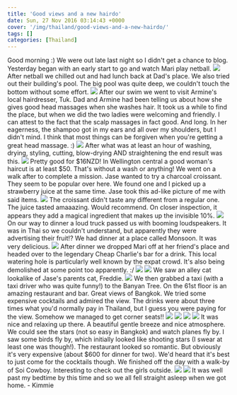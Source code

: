 ```yaml
---
title: 'Good views and a new hairdo'
date: Sun, 27 Nov 2016 03:14:43 +0000
cover: '/img/thailand/good-views-and-a-new-hairdo/'
tags: []
categories: [Thailand]
---
```


Good morning :) We were out late last night so I didn't get a chance to blog. Yesterday began with an early start to go and watch Mari play netball. [![](http://jovialdragon.files.wordpress.com/2016/11/wp-image-130982475jpg.jpg)](http://jovialdragon.files.wordpress.com/2016/11/wp-image-130982475jpg.jpg) After netball we chilled out and had lunch back at Dad's place. We also tried out their building's pool. The big pool was quite deep, we couldn't touch the bottom without some effort. [![](http://jovialdragon.files.wordpress.com/2016/11/wp-image-1153302128jpg.jpg)](http://jovialdragon.files.wordpress.com/2016/11/wp-image-1153302128jpg.jpg) After our swim we went to visit Armine's local hairdresser, Tuk. Dad and Armine had been telling us about how she gives good head massages when she washes hair. It took us a while to find the place, but when we did the two ladies were welcoming and friendly. I can attest to the fact that the scalp massages in fact good. And long. In her eagerness, the shampoo got in my ears and all over my shoulders, but I didn't mind. I think that most things can be forgiven when you're getting a great head massage. :) [![](http://jovialdragon.files.wordpress.com/2016/11/wp-image-660721389jpg.jpg)](http://jovialdragon.files.wordpress.com/2016/11/wp-image-660721389jpg.jpg) After what was at least an hour of washing, drying, styling, cutting, blow-drying AND straightening the end result was this. [![](http://jovialdragon.files.wordpress.com/2016/11/wp-image-1445717409jpg.jpg)](http://jovialdragon.files.wordpress.com/2016/11/wp-image-1445717409jpg.jpg) Pretty good for $16NZD! In Wellington central a good woman's haircut is at least $50. That's without a wash or anything! We went on a walk after to complete a mission. Jase wanted to try a charcoal croissant. They seem to be popular over here. We found one and I picked up a strawberry juice at the same time. Jase took this ad-like picture of me with said items. [![](http://jovialdragon.files.wordpress.com/2016/11/wp-image-1383038301jpg.jpg)](http://jovialdragon.files.wordpress.com/2016/11/wp-image-1383038301jpg.jpg) The croissant didn't taste any different from a regular one. The juice tasted amaaazing. Would recommend. On closer inspection, it appears they add a magical ingredient that makes up the invisible 10%. [![](http://jovialdragon.files.wordpress.com/2016/11/wp-image-1883867467jpg.jpg)](http://jovialdragon.files.wordpress.com/2016/11/wp-image-1883867467jpg.jpg) On our way to dinner a loud truck passed us with booming loudspeakers. It was in Thai so we couldn't understand, but apparently they were advertising their fruit!? We had dinner at a place called Monsoon. It was very delicious. [![](http://jovialdragon.files.wordpress.com/2016/11/wp-image-2105565080jpg.jpg)](http://jovialdragon.files.wordpress.com/2016/11/wp-image-2105565080jpg.jpg) After dinner we dropped Mari off at her friend's place and headed over to the legendary Cheap Charlie's bar for a drink. This local watering hole is particularly well known by the expat crowd. It's also being demolished at some point too apparently. :/ [![](http://jovialdragon.files.wordpress.com/2016/11/wp-image-1965364395jpg.jpg)](http://jovialdragon.files.wordpress.com/2016/11/wp-image-1965364395jpg.jpg) [![](http://jovialdragon.files.wordpress.com/2016/11/wp-image-1893310082jpg.jpg)](http://jovialdragon.files.wordpress.com/2016/11/wp-image-1893310082jpg.jpg) We saw an alley cat lookalike of Jase's parents cat, Freddie. [![](http://jovialdragon.files.wordpress.com/2016/11/wp-image-565757144jpg.jpg)](http://jovialdragon.files.wordpress.com/2016/11/wp-image-565757144jpg.jpg) We then grabbed a taxi (with a taxi driver who was quite funny!) to the Banyan Tree. On the 61st floor is an amazing restaurant and bar. Great views of Bangkok. We tried some expensive cocktails and admired the view. The drinks were about three times what you'd normally pay in Thailand, but I guess you were paying for the view. Somehow we managed to get corner seats!! [![](http://jovialdragon.files.wordpress.com/2016/11/wp-image-487088855jpg.jpg)](http://jovialdragon.files.wordpress.com/2016/11/wp-image-487088855jpg.jpg) [![](http://jovialdragon.files.wordpress.com/2016/11/wp-image-105650033jpg.jpg)](http://jovialdragon.files.wordpress.com/2016/11/wp-image-105650033jpg.jpg) [![](http://jovialdragon.files.wordpress.com/2016/11/wp-image-1319335650jpg.jpg)](http://jovialdragon.files.wordpress.com/2016/11/wp-image-1319335650jpg.jpg) [![](http://jovialdragon.files.wordpress.com/2016/11/wp-image-1500038680jpg.jpg)](http://jovialdragon.files.wordpress.com/2016/11/wp-image-1500038680jpg.jpg) It was nice and relaxing up there. A beautiful gentle breeze and nice atmosphere. We could see the stars (not so easy in Bangkok) and watch planes fly by. I saw some birds fly by, which initially looked like shooting stars (I swear at least one was though!). The restaurant looked so romantic. But obviously it's very expensive (about $600 for dinner for two). We'd heard that it's best to just come for the cocktails though. We finished off the day with a walk-by of Soi Cowboy. Interesting to check out the girls outside. [![](http://jovialdragon.files.wordpress.com/2016/11/wp-image-348735691jpg.jpg)](http://jovialdragon.files.wordpress.com/2016/11/wp-image-348735691jpg.jpg) [![](http://jovialdragon.files.wordpress.com/2016/11/wp-image-1884718437jpg.jpg)](http://jovialdragon.files.wordpress.com/2016/11/wp-image-1884718437jpg.jpg) It was well past my bedtime by this time and so we all fell straight asleep when we got home. - Kimmie
